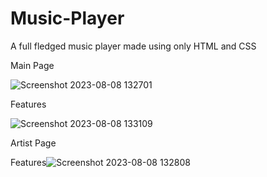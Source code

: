 # Music-Player
A full fledged music player made using only HTML and CSS

Main Page

![Screenshot 2023-08-08 132701](https://github.com/pranav-saluja-125/Music-Player/assets/111756527/09f98c6e-0ea8-44e4-b685-a3f74d197f6b)

Features

![Screenshot 2023-08-08 133109](https://github.com/pranav-saluja-125/Music-Player/assets/111756527/ed6c8e47-30c6-489d-b5e1-50a72f20159e)

Artist Page

Features![Screenshot 2023-08-08 132808](https://github.com/pranav-saluja-125/Music-Player/assets/111756527/76d05a78-cd07-475d-9997-84af2c7242e5)
